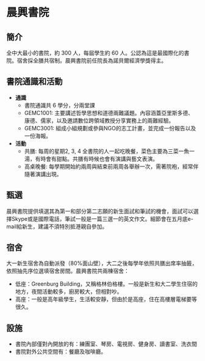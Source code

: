 # 晨興書院

## 簡介

全中大最小的書院，約 300 人，每屆學生約 60 人。公認為這是最國際化的書院。宿舍採全膳共宿制。晨興書院前任院長為諾貝爾經濟學獎得主。

## 書院通識和活動

* **通識**
  * 書院通識共 6 學分，分兩堂課
  * GEMC1001: 主要講述哲學思想和道德兩難議題。內容涵蓋亞里斯多德、康德、儒家，以及邀請數位跨領域教授分享實務上的兩難經驗。
  * GEMC3001: 組成小組規劃或參與NGO的志工計畫，並完成一份報告以及一份海報。
* **活動**
  * 共膳: 每周的星期2, 3, 4 全書院的人一起吃晚餐，菜色主要為三菜一魚一湯，有時會有甜點。共膳有時候也會有演講與藝文表演。
  * 高桌晚餐: 每學期開始約兩周與結束前兩周各舉辦一次，需著院袍，經常伴隨著演講出現。

## 甄選

晨興書院提供填選其為第一和部分第二志願的新生面試和筆試的機會，面試可以選擇Skype或是國際電話，筆試一般是一篇三選一的英文作文。細節會在五月底e-mail給新生，建議不須特別抵港親自參加。

## 宿舍

大一新生宿舍為自動派發（80%面山壁），大二之後每學年依照共膳出席率抽籤，依照抽先序位選填宿舍房間。晨興書院共兩棟宿舍：

* 低座：Greenburg Building，又稱格林伯格樓。一般是新生和大二學生住宿的地方，夜間活動較多，廚房較大，但相對吵。
* 高座：一般是高年級學生，生活較安靜，但由於是高座，住在高樓層電梯要等很久。

## 設施

* 書院內部僅對內開放的有：練團室、琴房、電視房、健身房、讀書室、洗衣間
* 書院對外公共空間有：餐廳及咖啡廳。

